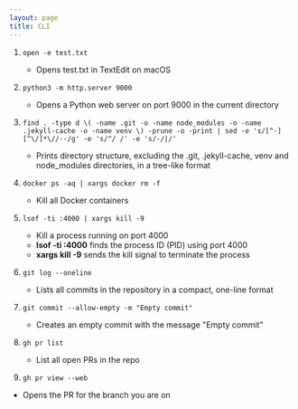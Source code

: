 ```yaml
---
layout: page
title: CLI
---
```


1. `open -e test.txt`
    - Opens test.txt in TextEdit on macOS

2. `python3 -m http.server 9000`
    - Opens a Python web server on port 9000 in the current directory

3. `find . -type d \( -name .git -o -name node_modules -o -name .jekyll-cache -o -name venv \) -prune -o -print | sed -e 's/[^-][^\/]*\//--/g' -e 's/^/ /' -e 's/-/|/'`
    - Prints directory structure, excluding the .git, .jekyll-cache, venv and node_modules directories, in a tree-like format

4. `docker ps -aq | xargs docker rm -f`
    - Kill all Docker containers

6. `lsof -ti :4000 | xargs kill -9`
    - Kill a process running on port 4000
    - **lsof -ti :4000** finds the process ID (PID) using port 4000
    - **xargs kill -9** sends the kill signal to terminate the process

7. `git log --oneline`
    - Lists all commits in the repository in a compact, one-line format

8. `git commit --allow-empty -m "Empty commit"`
    - Creates an empty commit with the message "Empty commit"

9. `gh pr list`
   - List all open PRs in the repo

10. `gh pr view --web`
   - Opens the PR for the branch you are on

